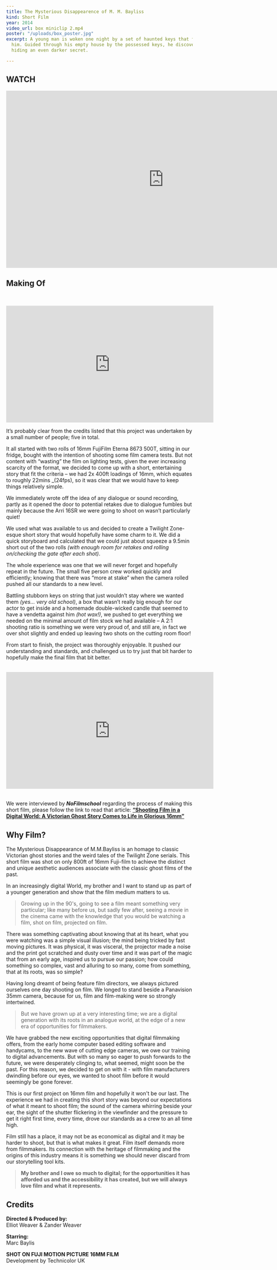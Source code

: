 ```yaml
---
title: The Mysterious Disappearence of M. M. Bayliss
kind: Short Film
year: 2014
video_url: box miniclip 2.mp4
poster: "/uploads/box_poster.jpg"
excerpt: A young man is woken one night by a set of haunted keys that float before
  him. Guided through his empty house by the possessed keys, he discovers a dark room
  hiding an even darker secret.

---
```

## WATCH

<center><iframe src="https://player.vimeo.com/video/79709204?title=0&byline=0&portrait=0" width="850" height="478" frameborder="0" webkitallowfullscreen mozallowfullscreen allowfullscreen></iframe></center>

## Making Of

<br><center><iframe width="560" height="315" src="https://www.youtube.com/embed/BcIIFwXyfME" frameborder="0" allow="autoplay; encrypted-media" allowfullscreen></iframe></center>

It’s probably clear from the credits listed that this project was undertaken by a small number of people; five in total.

It all started with two rolls of 16mm FujiFilm Eterna 8673 500T, sitting in our fridge, bought with the intention of shooting some film camera tests. But not content with “wasting” the film on lighting tests, given the ever increasing scarcity of the format, we decided to come up with a short, entertaining story that fit the criteria – we had 2x 400ft loadings of 16mm, which equates to roughly 22mins _(24fps), so it was clear that we would have to keep things relatively simple.

We immediately wrote off the idea of any dialogue or sound recording, partly as it opened the door to potential retakes due to dialogue fumbles but mainly because the Arri 16SR we were going to shoot on wasn’t particularly quiet!

We used what was available to us and decided to create a Twilight Zone-esque short story that would hopefully have some charm to it. We did a quick storyboard and calculated that we could just about squeeze a 9.5min short out of the two rolls _(with enough room for retakes and rolling on/checking the gate after each shot)_.

The whole experience was one that we will never forget and hopefully repeat in the future. The small five person crew worked quickly and efficiently; knowing that there was “more at stake” when the camera rolled pushed all our standards to a new level.

Battling stubborn keys on string that just wouldn’t stay where we wanted them _(yes… very old school)_, a box that wasn’t really big enough for our actor to get inside and a homemade double-wicked candle that seemed to have a vendetta against him _(hot wax!)_, we pushed to get everything we needed on the minimal amount of film stock we had available – A 2:1 shooting ratio is something we were very proud of, and still are, in fact we over shot slightly and ended up leaving two shots on the cutting room floor!

From start to finish, the project was thoroughly enjoyable. It pushed our understanding and standards, and challenged us to try just that bit harder to hopefully make the final film that bit better.

<br>

<center><iframe width="560" height="315" src="https://www.youtube.com/embed/1F92y3y5fRU" frameborder="0" allow="autoplay; encrypted-media" allowfullscreen></iframe></center>

<br>

We were interviewed by **_NoFilmschool_** regarding the process of making this short film, please follow the link to read that article: [**“Shooting Film in a Digital World: A Victorian Ghost Story Comes to Life in Glorious 16mm”**](https://nofilmschool.com/2015/01/shooting-film-digita-world-victorian-ghost-story-16mm)

## Why Film?

The Mysterious Disappearance of M.M.Bayliss is an homage to classic Victorian ghost stories and the weird tales of the Twilight Zone serials. This short film was shot on only 800ft of 16mm Fuji-film to achieve the distinct and unique aesthetic audiences associate with the classic ghost films of the past.

In an increasingly digital World, my brother and I want to stand up as part of a younger generation and show that the film medium matters to us.

> Growing up in the 90's, going to see a film meant something very particular; like many before us, but sadly few after, seeing a movie in the cinema came with the knowledge that you would be watching a film, shot on film, projected on film.

There was something captivating about knowing that at its heart, what you were watching was a simple visual illusion; the mind being tricked by fast moving pictures. It was physical, it was visceral, the projector made a noise and the print got scratched and dusty over time and it was part of the magic that from an early age, inspired us to pursue our passion; how could something so complex, vast and alluring to so many, come from something, that at its roots, was so simple?

Having long dreamt of being feature film directors, we always pictured ourselves one day shooting on film. We longed to stand beside a Panavision 35mm camera, because for us, film and film-making were so strongly intertwined.

> But we have grown up at a very interesting time; we are a digital generation with its roots in an analogue world, at the edge of a new era of opportunities for filmmakers.

We have grabbed the new exciting opportunities that digital filmmaking offers, from the early home computer based editing software and handycams, to the new wave of cutting edge cameras, we owe our training to digital advancements. But with so many so eager to push forwards to the future, we were desperately clinging to, what seemed, might soon be the past. For this reason, we decided to get on with it - with film manufacturers dwindling before our eyes, we wanted to shoot film before it would seemingly be gone forever.

This is our first project on 16mm film and hopefully it won't be our last. The experience we had in creating this short story was beyond our expectations of what it meant to shoot film; the sound of the camera whirring beside your ear, the sight of the shutter flickering in the viewfinder and the pressure to get it right first time, every time, drove our standards as a crew to an all time high.

Film still has a place, it may not be as economical as digital and it may be harder to shoot, but that is what makes it great. Film itself demands more from filmmakers. Its connection with the heritage of filmmaking and the origins of this industry means it is something we should never discard from our storytelling tool kits.

> **My brother and I owe so much to digital; for the opportunities it has afforded us and the accessibility it has created, but we will always love film and what it represents.**

## Credits

**Directed & Produced by:** <br>Elliot Weaver & Zander Weaver

**Starring:** <br>Marc Baylis

**SHOT ON FUJI MOTION PICTURE 16MM FILM**<br> Development by Technicolor UK